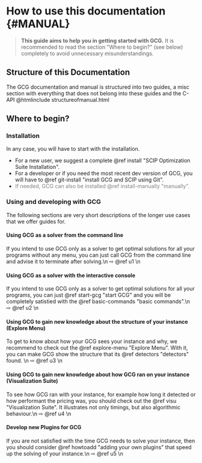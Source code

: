 # How to use this documentation {#MANUAL}
> **This guide aims to help you in getting started with GCG.** It is recommended
> to read the section "Where to begin?" (see below) completely to avoid unnecessary
> misunderstandings.

## Structure of this Documentation
The GCG documentation and manual is structured into two guides, a misc section
with everything that does not belong into these guides and the C-API
@htmlinclude structureofmanual.html

## Where to begin?
### Installation
In any case, you will have to start with the installation.
- For a new user, we suggest a complete @ref install "SCIP Optimization Suite Installation".
- For a developer or if you need the most recent dev version of GCG, you will have to @ref git-install "install GCG and SCIP using Git".
- <span style="color:grey !important;">If needed, GCG can also be installed @ref install-manually "manually".</span>

### Using and developing with GCG
The following sections are very short descriptions of the longer use cases that
we offer guides for.

#### Using GCG as a solver from the command line
If you intend to use GCG only as a solver to get optimal solutions for
all your programs without any menu, you can just call GCG from the command line
and advise it to terminate after solving.\n
⇨ @ref u1
\n

#### Using GCG as a solver with the interactive console
If you intend to use GCG only as a solver to get optimal solutions for
all your programs, you can just @ref start-gcg "start GCG" and you
will be completely satistied with the @ref basic-commands "basic commands".\n
⇨ @ref u2
\n

#### Using GCG to gain new knowledge about the structure of your instance (Explore Menu)
To get to know about how your GCG sees your instance and why, we recommend
to check out the @ref explore-menu "Explore Menu". With it, you can make GCG show the structure that its
@ref detectors "detectors" found. \n
⇨ @ref u3
\n

#### Using GCG to gain new knowledge about how GCG ran on your instance (Visualization Suite)
To see how GCG ran with your instance, for example how long it detected or how performant
the pricing was, you should check out the @ref visu "Visualization Suite". It illustrates not only
timings, but also algorithmic behaviour.\n
⇨ @ref u4
\n

#### Develop new Plugins for GCG
If you are not satisfied with the time GCG needs to solve your instance, then
you should consider @ref howtoadd "adding your own plugins" that speed up the solving of your instance.\n
⇨ @ref u5
\n
